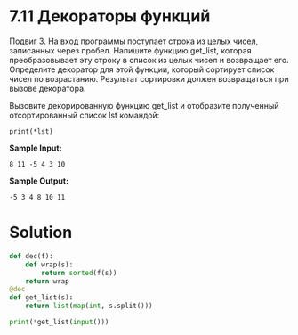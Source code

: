 # 7.11 Декораторы функций

Подвиг 3. На вход программы поступает строка из целых чисел, записанных через пробел. Напишите функцию get_list, которая
преобразовывает эту строку в список из целых чисел и возвращает его. Определите декоратор для этой функции, который
сортирует список чисел по возрастанию. Результат сортировки должен возвращаться при вызове декоратора.

Вызовите декорированную функцию get_list и отобразите полученный отсортированный список lst командой:

```
print(*lst)
```

**Sample Input:**

```
8 11 -5 4 3 10
```

**Sample Output:**

```
-5 3 4 8 10 11
```

# Solution

```python
def dec(f):
    def wrap(s):
        return sorted(f(s))
    return wrap
@dec
def get_list(s):
    return list(map(int, s.split()))

print(*get_list(input()))
```
